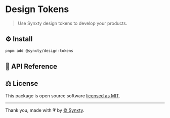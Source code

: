 # Design Tokens

> Use Synxty design tokens to develop your products.

## ⚙️ Install

```bash
pnpm add @synxty/design-tokens
```

## 📖 API Reference

## ⚖️ License

This package is open source software [licensed as MIT](LICENSE).

---
Thank you, made with 💗 by [&copy; Synxty](https://github.com/synxty).
